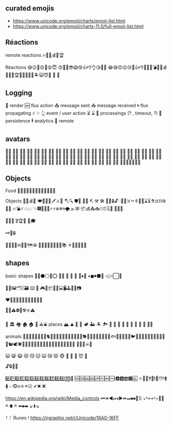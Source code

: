 ## curated emojis

* https://www.unicode.org/emoji/charts/emoji-list.html
* https://www.unicode.org/emoji/charts-11.0/full-emoji-list.html


## Réactions

remote reactions 🔥🔔🍺💰🎁🏆

Réactions
😅😉🤕😡🤢😵😇
😍🤩🤯😎😱😰👍👎👌😘💸🤑
😂😅😍😮😢🤕👍👎👏🔔🔥💣🍰🍺💰💡🎁⏰🏆🏅🎲🥖🍷👑🏝😺😈🤖
🙌 🤝


## Logging

🔄 render
🆕 flux action
📤 message sent
📥 message received
🌀 flux propagating
⚡️ ✨ 👆 event / user action
⏳ ⌛ 🔔 processings (? , timeout, ?)
💾 persistence
🕴 analytics
📡 remote


## avatars

👶🏻  👶🏻  👶🏻   👦🏻  👧🏻  🧒🏻   👨🏻  👩🏻  🧑🏻   👴🏻  👵🏻  🧓🏻
👶🏼  👶🏼  👶🏼   👦🏼  👧🏼  🧒🏼   👨🏼  👩🏼  🧑🏼   👴🏼  👵🏼  🧓🏼
👶🏽  👶🏽  👶🏽   👦🏽  👧🏽  🧒🏽   👨🏽  👩🏽  🧑🏽   👴🏽  👵🏽  🧓🏽
👶🏾  👶🏾  👶🏾   👦🏾  👧🏾  🧒🏾   👨🏾  👩🏾  🧑🏾   👴🏾  👵🏾  🧓🏾
👶🏿  👶🏿  👶🏿   👦🏿  👧🏿  🧒🏿   👨🏿  👩🏿  🧑🏿   👴🏿  👵🏿  🧓🏿
👩‍🏫👩‍⚖️💼👨‍💻


## Objects

Food 🥧🍰🥮🥚🍞🥖🍖🍗🥘🥛🍺🍷🍵


Objects
💎💠💰🎁
🍽🍴🥄🔪🗡⚔️🏹 🪓🔍
🛡👕
🔧🔨 ⛏ ⚒ 🛠 🔏🔐🔒🔓
🕯🔮💀☠️⚰️⚱️🏺🎲⌛⏳⚗️⚖️⛓⚙️📯🔔
🔥💣☄️💥💧☄✨🎆🎇🌌🌊⚡️⚡❄️❄🌀🌪🌫🕸
📦💰📤📥⏱⏰🗓📅
🍻🍺🍕

🥇🥈🥉
🎖🏆🏅
👑🎓

🗝🔑🔒

📃📜📄📰✉📩📧🗺♻️
📔📕📗📘📙📓📒📖📚
⚜🔱👑💍🚪⚓


## shapes

basic shapes
🔵🔴⚫⚪🔘⭕
🔻🔺
🔶 🔷 🔸 🔹♦🛑
▪◼◾⬛🔳
▫◻◽⬜🔲

📂📁🖼🗂🗄🗃
⌨ 💾 🎮📱📦🔐🧩💻🖥🕹🧭📸📷

❤🧡💛💚💙💜🖤💓💔💕💖💗

💬💡⚠⛔🚫☢️☣️⚠️


🏰 🏛 🏘 🏚 🏠 🏡 ⛪⛲
places 🏔 ⛰ 🌋 🗻 🏕 🏜 🏝 🏞 🌄 🌅 🌆 🌇
🌊 🌲 🌳 🌴 🌵
👷🏻

animals
🐀🐁🐂🐃🐄🐅🐆🐇🐈🐉🐊🐋🐌🐍🐎🐏🐐🐑🐒🐓🐕🐖🐗🐘🐙🐛🐜🐝🐞🐟🐠🐡🐢🐣🐥🐦🐧🐨🐩🐪🐫🐬🐸🐹🐺🐻🐼🐿🕊🕷🦀🦁🦂🦃🦄🦅🦆🦇🦈🦉🦊🦋🦌🦍🦎🦏🦐🦑
🗿👻👾☠🤖

😺 😸 😹 😻 😼 😽 🙀 😿 😾
🐵 🙈 🙉 🙊
😈 👿

🔓🔒🔏🔏

#️⃣*️⃣0️⃣1️⃣️2️⃣3️⃣4️⃣5️⃣6️⃣7️⃣8️⃣9️⃣🔟🔢
🆘🆚🆖🆗🆙🆒🆕🆓ℹ️🅰️🅱️🆎🅾️🆑
⚛️💟🆔❓❔❗❕⁉️‼️🚹🚺
✅❎❇️✳️✴️☑ ✔✖ ❌

https://en.wikipedia.org/wiki/Media_controls
⏮⏪◀️⏯⏸▶️⏩⏭⏹⏺🔄🔃
⤵️↪️↩️⤴️🔼🔽
↖️⬆️↗️
⬅️⏹➡️
↙️⬇️↘️

ᚡ ᚵ Runes !
https://jrgraphix.net/r/Unicode/16A0-16FF

